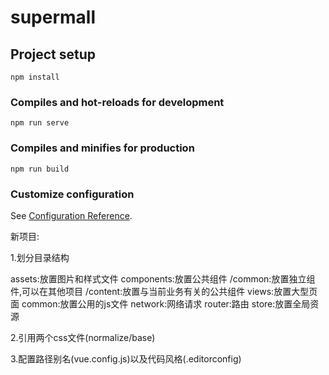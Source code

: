 # supermall

## Project setup
```
npm install
```

### Compiles and hot-reloads for development
```
npm run serve
```

### Compiles and minifies for production
```
npm run build
```

### Customize configuration
See [Configuration Reference](https://cli.vuejs.org/config/).

新项目:

1.划分目录结构

assets:放置图片和样式文件
components:放置公共组件 /common:放置独立组件,可以在其他项目 /content:放置与当前业务有关的公共组件
views:放置大型页面
common:放置公用的js文件
network:网络请求
router:路由
store:放置全局资源

2.引用两个css文件(normalize/base)

3.配置路径别名(vue.config.js)以及代码风格(.editorconfig)